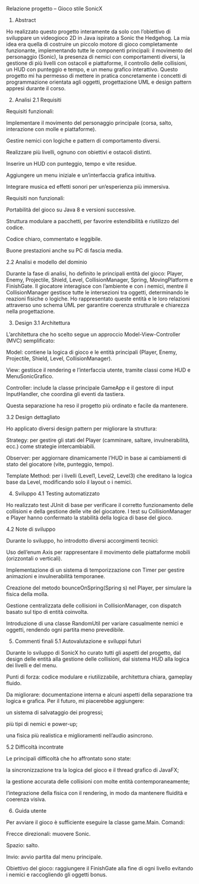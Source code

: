 Relazione progetto – Gioco stile SonicX
1. Abstract

Ho realizzato questo progetto interamente da solo con l’obiettivo di sviluppare un videogioco 2D in Java ispirato a Sonic the Hedgehog.
La mia idea era quella di costruire un piccolo motore di gioco completamente funzionante, implementando tutte le componenti principali: il movimento del personaggio (Sonic), la presenza di nemici con comportamenti diversi, la gestione di più livelli con ostacoli e piattaforme, il controllo delle collisioni, un HUD con punteggio e tempo, e un menu grafico interattivo.
Questo progetto mi ha permesso di mettere in pratica concretamente i concetti di programmazione orientata agli oggetti, progettazione UML e design pattern appresi durante il corso.

2. Analisi
2.1 Requisiti

Requisiti funzionali:

Implementare il movimento del personaggio principale (corsa, salto, interazione con molle e piattaforme).

Gestire nemici con logiche e pattern di comportamento diversi.

Realizzare più livelli, ognuno con obiettivi e ostacoli distinti.

Inserire un HUD con punteggio, tempo e vite residue.

Aggiungere un menu iniziale e un’interfaccia grafica intuitiva.

Integrare musica ed effetti sonori per un’esperienza più immersiva.

Requisiti non funzionali:

Portabilità del gioco su Java 8 e versioni successive.

Struttura modulare a pacchetti, per favorire estendibilità e riutilizzo del codice.

Codice chiaro, commentato e leggibile.

Buone prestazioni anche su PC di fascia media.

2.2 Analisi e modello del dominio

Durante la fase di analisi, ho definito le principali entità del gioco:
Player, Enemy, Projectile, Shield, Level, CollisionManager, Spring, MovingPlatform e FinishGate.
Il giocatore interagisce con l’ambiente e con i nemici, mentre il CollisionManager gestisce tutte le intersezioni tra oggetti, determinando le reazioni fisiche o logiche.
Ho rappresentato queste entità e le loro relazioni attraverso uno schema UML per garantire coerenza strutturale e chiarezza nella progettazione.

3. Design
3.1 Architettura

L’architettura che ho scelto segue un approccio Model-View-Controller (MVC) semplificato:

Model: contiene la logica di gioco e le entità principali (Player, Enemy, Projectile, Shield, Level, CollisionManager).

View: gestisce il rendering e l’interfaccia utente, tramite classi come HUD e MenuSonicGrafico.

Controller: include la classe principale GameApp e il gestore di input InputHandler, che coordina gli eventi da tastiera.

Questa separazione ha reso il progetto più ordinato e facile da mantenere.

3.2 Design dettagliato

Ho applicato diversi design pattern per migliorare la struttura:

Strategy: per gestire gli stati del Player (camminare, saltare, invulnerabilità, ecc.) come strategie intercambiabili.

Observer: per aggiornare dinamicamente l’HUD in base ai cambiamenti di stato del giocatore (vite, punteggio, tempo).

Template Method: per i livelli (Level1, Level2, Level3) che ereditano la logica base da Level, modificando solo il layout o i nemici.

4. Sviluppo
4.1 Testing automatizzato

Ho realizzato test JUnit di base per verificare il corretto funzionamento delle collisioni e della gestione delle vite del giocatore.
I test su CollisionManager e Player hanno confermato la stabilità della logica di base del gioco.

4.2 Note di sviluppo

Durante lo sviluppo, ho introdotto diversi accorgimenti tecnici:

Uso dell’enum Axis per rappresentare il movimento delle piattaforme mobili (orizzontali o verticali).

Implementazione di un sistema di temporizzazione con Timer per gestire animazioni e invulnerabilità temporanee.

Creazione del metodo bounceOnSpring(Spring s) nel Player, per simulare la fisica della molla.

Gestione centralizzata delle collisioni in CollisionManager, con dispatch basato sul tipo di entità coinvolta.

Introduzione di una classe RandomUtil per variare casualmente nemici e oggetti, rendendo ogni partita meno prevedibile.

5. Commenti finali
5.1 Autovalutazione e sviluppi futuri

Durante lo sviluppo di SonicX ho curato tutti gli aspetti del progetto, dal design delle entità alla gestione delle collisioni, dal sistema HUD alla logica dei livelli e del menu.

Punti di forza: codice modulare e riutilizzabile, architettura chiara, gameplay fluido.

Da migliorare: documentazione interna e alcuni aspetti della separazione tra logica e grafica.
Per il futuro, mi piacerebbe aggiungere:

un sistema di salvataggio dei progressi;

più tipi di nemici e power-up;

una fisica più realistica e miglioramenti nell’audio asincrono.

5.2 Difficoltà incontrate

Le principali difficoltà che ho affrontato sono state:

la sincronizzazione tra la logica del gioco e il thread grafico di JavaFX;

la gestione accurata delle collisioni con molte entità contemporaneamente;

l’integrazione della fisica con il rendering, in modo da mantenere fluidità e coerenza visiva.

6. Guida utente

Per avviare il gioco è sufficiente eseguire la classe game.Main.
Comandi:

Frecce direzionali: muovere Sonic.

Spazio: salto.

Invio: avvio partita dal menu principale.

Obiettivo del gioco: raggiungere il FinishGate alla fine di ogni livello evitando i nemici e raccogliendo gli oggetti bonus.
